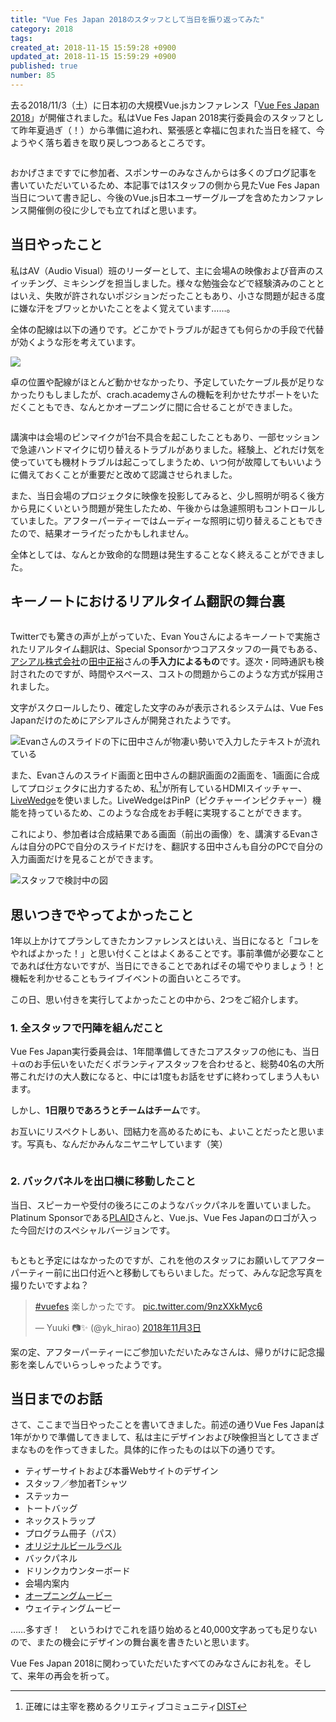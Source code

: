 ```yaml
---
title: "Vue Fes Japan 2018のスタッフとして当日を振り返ってみた"
category: 2018
tags: 
created_at: 2018-11-15 15:59:28 +0900
updated_at: 2018-11-15 15:59:29 +0900
published: true
number: 85
---
```


去る2018/11/3（土）に日本初の大規模Vue.jsカンファレンス「[Vue Fes Japan 2018](https://vuefes.jp/)」が開催されました。私はVue Fes Japan 2018実行委員会のスタッフとして昨年夏過ぎ（！）から準備に追われ、緊張感と幸福に包まれた当日を経て、今ようやく落ち着きを取り戻しつつあるところです。

<img alt="" src="https://img.esa.io/uploads/production/attachments/6186/2018/11/15/6998/68cb756b-8952-453a-8324-0615be717e75.jpg">

おかげさまですでに参加者、スポンサーのみなさんからは多くのブログ記事を書いていただいているため、本記事では1スタッフの側から見たVue Fes Japan当日について書き記し、今後のVue.js日本ユーザーグループを含めたカンファレンス開催側の役に少しでも立てればと思います。

## 当日やったこと
私はAV（Audio Visual）班のリーダーとして、主に会場Aの映像および音声のスイッチング、ミキシングを担当しました。様々な勉強会などで経験済みのこととはいえ、失敗が許されないポジションだったこともあり、小さな問題が起きる度に嫌な汗をブワッとかいたことをよく覚えています……。

全体の配線は以下の通りです。どこかでトラブルが起きても何らかの手段で代替が効くような形を考えています。

![](https://img.esa.io/uploads/production/attachments/6186/2018/11/15/6998/d339b28d-01fe-48d1-9c40-aef5b8937083.png)

卓の位置や配線がほとんど動かせなかったり、予定していたケーブル長が足りなかったりもしましたが、crach.academyさんの機転を利かせたサポートをいただくこともでき、なんとかオープニングに間に合せることができました。

<img alt="" src="https://img.esa.io/uploads/production/attachments/6186/2018/11/15/6998/3e47679e-a432-4f6c-87c0-5ce9377a2f28.jpg">

講演中は会場のピンマイクが1台不具合を起こしたこともあり、一部セッションで急遽ハンドマイクに切り替えるトラブルがありました。経験上、どれだけ気を使っていても機材トラブルは起こってしまうため、いつ何が故障してもいいように備えておくことが重要だと改めて認識させられました。

また、当日会場のプロジェクタに映像を投影してみると、少し照明が明るく後方から見にくいという問題が発生したため、午後からは急遽照明もコントロールしていました。アフターパーティーではムーディーな照明に切り替えることもできたので、結果オーライだったかもしれません。

全体としては、なんとか致命的な問題は発生することなく終えることができました。

## キーノートにおけるリアルタイム翻訳の舞台裏
<img alt="" src="https://img.esa.io/uploads/production/attachments/6186/2018/11/15/6998/4a1d2e83-7612-4fe0-9d68-5b56ed9d3fd6.jpg">

Twitterでも驚きの声が上がっていた、Evan Youさんによるキーノートで実施されたリアルタイム翻訳は、Special Sponsorかつコアスタッフの一員でもある、[アシアル株式会社](https://www.asial.co.jp/)の[田中正裕](https://twitter.com/massie)さんの**手入力によるもの**です。逐次・同時通訳も検討されたのですが、時間やスペース、コストの問題からこのような方式が採用されました。

文字がスクロールしたり、確定した文字のみが表示されるシステムは、Vue Fes Japanだけのためにアシアルさんが開発されたようです。

<img alt="Evanさんのスライドの下に田中さんが物凄い勢いで入力したテキストが流れている" src="https://img.esa.io/uploads/production/attachments/6186/2018/11/15/6998/fda82ee1-7db3-4e8a-8418-b495c6545f3a.jpg">

また、Evanさんのスライド画面と田中さんの翻訳画面の2画面を、1画面に合成してプロジェクタに出力するため、私[^1]が所有しているHDMIスイッチャー、[LiveWedge](https://livewedge.cerevo.com/ja/)を使いました。LiveWedgeはPinP（ピクチャーインピクチャー）機能を持っているため、このような合成をお手軽に実現することができます。

これにより、参加者は合成結果である画面（前出の画像）を、講演するEvanさんは自分のPCで自分のスライドだけを、翻訳する田中さんも自分のPCで自分の入力画面だけを見ることができます。

<img alt="スタッフで検討中の図" src="https://img.esa.io/uploads/production/attachments/6186/2018/11/15/6998/1f7da893-91f2-488a-80a3-9a12fd852b7b.png">

## 思いつきでやってよかったこと
1年以上かけてプランしてきたカンファレンスとはいえ、当日になると「コレをやればよかった！」と思い付くことはよくあることです。事前準備が必要なことであれば仕方ないですが、当日にできることであればその場でやりましょう！と機転を利かせることもライブイベントの面白いところです。

この日、思い付きを実行してよかったことの中から、2つをご紹介します。

### 1. 全スタッフで円陣を組んだこと
Vue Fes Japan実行委員会は、1年間準備してきたコアスタッフの他にも、当日＋αのお手伝いをいただくボランティアスタッフを合わせると、総勢40名の大所帯これだけの大人数になると、中には1度もお話をせずに終わってしまう人もいます。

しかし、**1日限りであろうとチームはチーム**です。

お互いにリスペクトしあい、団結力を高めるためにも、よいことだったと思います。写真も、なんだかみんなニヤニヤしています（笑）

<img alt="" src="https://img.esa.io/uploads/production/attachments/6186/2018/11/15/6998/a675b989-0670-4b42-97f0-c8f4e203ff2b.jpg">

### 2. バックパネルを出口横に移動したこと

当日、スピーカーや受付の後ろにこのようなバックパネルを置いていました。Platinum Sponsorである[PLAID](https://plaid.co.jp/)さんと、Vue.js、Vue Fes Japanのロゴが入った今回だけのスペシャルバージョンです。

<img alt="" src="https://img.esa.io/uploads/production/attachments/6186/2018/11/15/6998/5b135ae2-29cd-4423-8601-3577059d8b54.jpg">

もともと予定にはなかったのですが、これを他のスタッフにお願いしてアフターパーティー前に出口付近へと移動してもらいました。だって、みんな記念写真を撮りたいですよね？

<blockquote class="twitter-tweet" data-lang="ja"><p lang="ja" dir="ltr"><a href="https://twitter.com/hashtag/vuefes?src=hash&amp;ref_src=twsrc%5Etfw">#vuefes</a> 楽しかったです。 <a href="https://t.co/9nzXXkMyc6">pic.twitter.com/9nzXXkMyc6</a></p>&mdash; Yuuki 📷✨ (@yk_hirao) <a href="https://twitter.com/yk_hirao/status/1058681516853649408?ref_src=twsrc%5Etfw">2018年11月3日</a></blockquote>
<script async src="https://platform.twitter.com/widgets.js" charset="utf-8"></script>

案の定、アフターパーティーにご参加いただいたみなさんは、帰りがけに記念撮影を楽しんでいらっしゃったようです。

## 当日までのお話
さて、ここまで当日やったことを書いてきました。前述の通りVue Fes Japanは1年がかりで準備してきまして、私は主にデザインおよび映像担当としてさまざまなものを作ってきました。具体的に作ったものは以下の通りです。

- ティザーサイトおよび本番Webサイトのデザイン
- スタッフ／参加者Tシャツ
- ステッカー
- トートバッグ
- ネックストラップ
- プログラム冊子（パス）
- [オリジナルビールラベル](https://twitter.com/vuejs/status/1058690251563192320)
- バックパネル
- ドリンクカウンターボード
- 会場内案内
- [オープニングムービー](https://www.youtube.com/watch?v=vaaY2DoXKGg)
- ウェイティングムービー

……多すぎ！　というわけでこれを語り始めると40,000文字あっても足りないので、またの機会にデザインの舞台裏を書きたいと思います。

Vue Fes Japan 2018に関わっていただいたすべてのみなさんにお礼を。そして、来年の再会を祈って。

[^1]: 正確には主宰を務めるクリエティブコミュニティ[DIST](http://dist.tokyo/)
